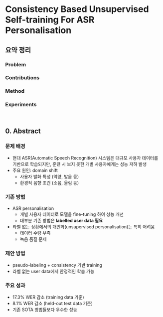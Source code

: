 # Consistency Based Unsupervised Self-training For ASR Personalisation
## 요약 정리
### Problem


### Contributions


### Method


### Experiments



<br>  
  
## 0. Abstract
### 문제 배경
- 현대 ASR(Automatic Speech Recognition) 시스템은 대규모 사용자 데이터를 기반으로 학습되지만, 훈련 시 보지 못한 개별 사용자에게는 성능 저하 발생
- 주요 원인: domain shift
  - 사용자 발화 특성 (억양, 발음 등)
  - 환경적 음향 조건 (소음, 울림 등)

### 기존 방법
- ASR personalisation  
  - 개별 사용자 데이터로 모델을 fine-tuning 하여 성능 개선
  - 대부분 기존 방법은 **labelled user data 필요**
- 라벨 없는 상황에서의 개인화(unsupervised personalisation)는 특히 어려움
  - 데이터 수량 부족
  - 녹음 품질 문제

### 제안 방법
- pseudo-labeling + consistency 기반 training
- 라벨 없는 user data에서 안정적인 학습 가능

### 주요 성과
- 17.3% WER 감소 (training data 기준)
- 8.1% WER 감소 (held-out test data 기준)
- 기존 SOTA 방법들보다 우수한 성능

